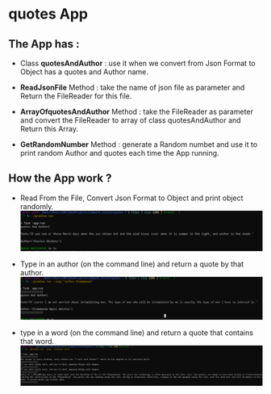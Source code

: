 # quotes App 

## The App has :  
* Class **quotesAndAuthor** : use it when we convert from Json Format to Object has a quotes and Author name.  
  
* **ReadJsonFile** Method : take the name of json file as parameter and Return the FileReader for this file.  

* **ArrayOfquotesAndAuthor** Method : take the FileReader as parameter and convert the FileReader to array of class  quotesAndAuthor and Return this Array.  

* **GetRandomNumber** Method : generate a Random numbet and use it to print random Author and quotes each time the App running.

## How the App work ? 
* Read From the File, Convert Json Format to Object and print object randomly.  
![run](./Image/run.PNG)  
  
* Type in an author (on the command line) and return a quote by that author.  
![author](./Image/Author.PNG)  
   
* type in a word (on the command line) and return a quote that contains that word.  
![conatins](./Image/contains.PNG)  

